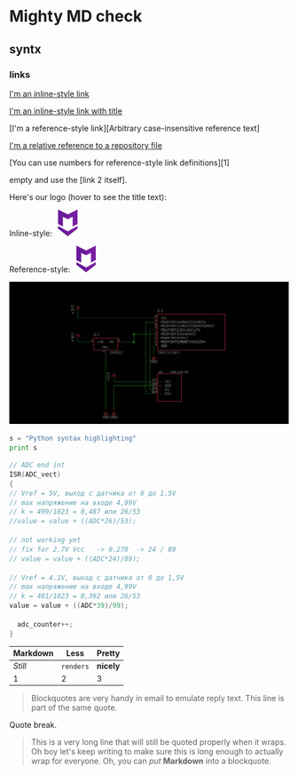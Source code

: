 # Mighty MD check 
## syntx


### links

[I'm an inline-style link](https://www.google.com)

[I'm an inline-style link with title](https://www.google.com "Google's Homepage")

[I'm a reference-style link][Arbitrary case-insensitive reference text]

[I'm a relative reference to a repository file](../blob/master/LICENSE)

[You can use numbers for reference-style link definitions][1]

empty and use the [link 2 itself].



Here's our logo (hover to see the title text):

Inline-style: 
![alt text](https://github.com/adam-p/markdown-here/raw/master/src/common/images/icon48.png "Logo Title Text 1")


Reference-style: 
![alt text][logo]

[logo]: https://github.com/adam-p/markdown-here/raw/master/src/common/images/icon48.png "Logo Title Text 2"

![Eagle][eagle-sch-img]

[eagle-sch-img]: https://github.com/joingig/foobar/blob/master/t13-lm35-ssd1306.jpg "Eagle schematic"


```python
s = "Python syntax highlighting"
print s
```


```c
// ADC end int 
ISR(ADC_vect)
{
// Vref = 5V, выход с датчика от 0 до 1,5V
// max напряжение на входе 4,99V
// k = 499/1023 = 0,487 или 26/53
//value = value + ((ADC*26)/53);

// not working yet
// fix for 2.7V Vcc   -> 0.270  -> 24 / 89
// value = value + ((ADC*24)/89);

// Vref = 4.1V, выход с датчика от 0 до 1,5V
// max напряжение на входе 4,99V
// k = 401/1023 = 0,392 или 26/53
value = value + ((ADC*39)/99);

  adc_counter++;
}
```




Markdown | Less | Pretty
--- | --- | ---
*Still* | `renders` | **nicely**
1 | 2 | 3



> Blockquotes are very handy in email to emulate reply text.
> This line is part of the same quote.

Quote break.

> This is a very long line that will still be quoted properly when it wraps. Oh boy let's keep writing to make sure this is long enough to actually wrap for everyone. Oh, you can *put* **Markdown** into a blockquote. 


